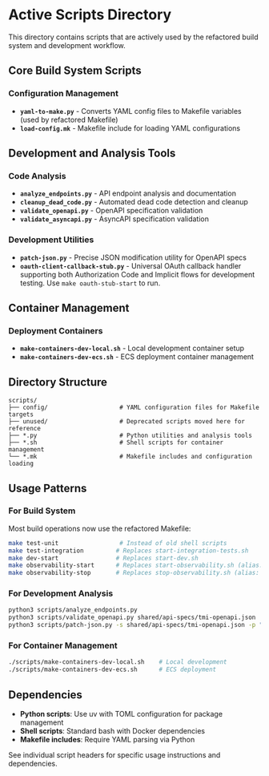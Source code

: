 # Active Scripts Directory

This directory contains scripts that are actively used by the refactored build system and development workflow.

## Core Build System Scripts

### Configuration Management
- **`yaml-to-make.py`** - Converts YAML config files to Makefile variables (used by refactored Makefile)
- **`load-config.mk`** - Makefile include for loading YAML configurations

## Development and Analysis Tools

### Code Analysis
- **`analyze_endpoints.py`** - API endpoint analysis and documentation
- **`cleanup_dead_code.py`** - Automated dead code detection and cleanup
- **`validate_openapi.py`** - OpenAPI specification validation
- **`validate_asyncapi.py`** - AsyncAPI specification validation

### Development Utilities
- **`patch-json.py`** - Precise JSON modification utility for OpenAPI specs
- **`oauth-client-callback-stub.py`** - Universal OAuth callback handler supporting both Authorization Code and Implicit flows for development testing. Use `make oauth-stub-start` to run.

## Container Management

### Deployment Containers
- **`make-containers-dev-local.sh`** - Local development container setup
- **`make-containers-dev-ecs.sh`** - ECS deployment container management

## Directory Structure

```
scripts/
├── config/                    # YAML configuration files for Makefile targets
├── unused/                    # Deprecated scripts moved here for reference
├── *.py                       # Python utilities and analysis tools
├── *.sh                       # Shell scripts for container management
└── *.mk                       # Makefile includes and configuration loading
```

## Usage Patterns

### For Build System
Most build operations now use the refactored Makefile:
```bash
make test-unit                 # Instead of old shell scripts
make test-integration         # Replaces start-integration-tests.sh
make dev-start                # Replaces start-dev.sh  
make observability-start      # Replaces start-observability.sh (alias: obs-start)
make observability-stop       # Replaces stop-observability.sh (alias: obs-stop)
```

### For Development Analysis
```bash
python3 scripts/analyze_endpoints.py
python3 scripts/validate_openapi.py shared/api-specs/tmi-openapi.json
python3 scripts/patch-json.py -s shared/api-specs/tmi-openapi.json -p "$.components.schemas"
```

### For Container Management
```bash
./scripts/make-containers-dev-local.sh    # Local development
./scripts/make-containers-dev-ecs.sh      # ECS deployment
```

## Dependencies

- **Python scripts**: Use uv with TOML configuration for package management
- **Shell scripts**: Standard bash with Docker dependencies
- **Makefile includes**: Require YAML parsing via Python

See individual script headers for specific usage instructions and dependencies.